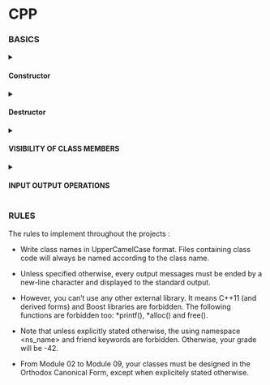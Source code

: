 # CPP

<h3>BASICS</h3>

<details>
<summary><h4>Constructor</h4></summary>

* A constructor is a special member function of a class that gets called when an object of the class is created. Its primary purpose is to initialize the object's data members or perform any necessary setup.
* Constructors ensure that an object is in a valid state after it is created. They can set default values, allocate resources, and perform any other necessary initialization tasks.
* You can have multiple constructors in a class, each with different parameter lists (overloaded constructors). This allows you to create objects with various initial states.
</details>

<details>
<summary><h4>Destructor</h4></summary>

* A destructor is also a special member function of a class, but it gets called when an object is about to be destroyed or goes out of scope. Its purpose is to clean up resources or perform any necessary cleanup tasks.
* Destructors are crucial when a class manages resources like dynamic memory allocation (e.g., using new and delete in C++) or external resources (e.g., file handles, network connections). They ensure that resources are released properly to prevent memory leaks or resource leaks.
* Like constructors, you can define a destructor for your class. If you don't define one explicitly, the compiler will provide a default destructor for you.

Not every class needs a constructor or a destructor. If a class doesn't have any resource management requirements and doesn't need specific initialization or cleanup, you can omit these special functions, and the compiler will provide default ones.  

It's important to note that in some languages like Python or JavaScript, constructors (or equivalent functions) are typically present but may not be explicitly defined by the programmer. In these cases, the language runtime often provides a default constructor that initializes object properties, and there's no need for explicit destructor definitions since memory management is handled by garbage collection.  

In summary, constructors and destructors are essential tools for managing object initialization and cleanup in object-oriented programming, but whether you include them in your class depends on the specific needs of your program and the resources it manages.
</details>

<details>
<summary><h4>VISIBILITY OF CLASS MEMBERS</h4></summary>
In C++, the private and public access specifiers are used to control the visibility of class members (data members and member functions) from outside the class. Here's how they work:

<details>
<summary><h3>Private:</h3></summary>

Members declared as private are not accessible outside the class in which they are defined. They are only accessible within the class itself.
This is used to encapsulate the internal state and behavior of the class, hiding implementation details from users of the class.
Private members are typically accessed and modified through member functions (methods) which can enforce specific behavior and constraints.

```
class Example {
private:
    int privateData;
    
public:
    void setPrivateData(int value) {
        privateData = value;
    }
    
    int getPrivateData() {
        return privateData;
    }
};
```
</details>

<details>
<summary><h3>Public:</h3></summary>

Members declared as public are accessible from outside the class. They can be accessed and modified by objects of the class.
These are typically the interface of the class, providing a way for external code to interact with the object.
Public members should represent the behavior that the class is intended to exhibit.

```
class Example {
private:• Write class names in UpperCamelCase format. Files containing class code will
always be named according to the class name. For instance:
ClassName.hpp/ClassName.h, ClassName.cpp, or ClassName.tpp. Then, if you
have a header file containing the definition of a class "BrickWall" standing for a
brick wall, its name will be BrickWall.hpp.
• Unless specified otherwise, every output messages must be ended by a new-line
character and displayed to the standard output.
    int privateData;
    
public:
    void setPrivateData(int value) {
        privateData = value;
    }
    
    int getPrivateData() {
        return privateData;
    }
};
```
</details>

<details>
  <summary><h3>Protected</h3></summary>

protected members are similar to private members, but they are also accessible in derived classes (inheritance).
```
class Base {
protected:
    int protectedData;
};

class Derived : public Base {
public:
    void setProtectedData(int value) {
        protectedData = value; // Accessible because Derived inherits from Base
    }
};
```
</details>

The choice between private and public is a design decision based on encapsulation and information hiding principles. Generally, you want to keep as much information private as possible to prevent unintended interference and to maintain a clean interface for users of the class. The public interface should expose only what's necessary for external code to interact with the class in a meaningful way.

Remember, in C++, classes have a default access level of private if not specified otherwise. Therefore, if you don't explicitly specify public or private, members and inheritance are considered private by default.
</details>

<details>
  <summary><h4>INPUT OUTPUT OPERATIONS</h4></summary>

In C++, stdio stands for Standard Input/Output and it refers to a set of functions and streams used for handling input and output operations. These streams are provided by the C++ Standard Library and allow you to perform I/O operations on various devices, such as the console, files, and other input/output devices.

Here are the three main standard I/O streams in C++:

<details>
 <summary> <h3>STD::CIN</h3></summary>
This is the standard input stream. It is used to read data from the console or other input devices.

It is associated with the keyboard by default, but it can be redirected to read from files or other input sources.

```
int num;
std::cin >> num; // Reads a value from the standard input and stores it in 'num'
```
</details>

<details>
<summary><h3>STD::COUT</h3></summary>
This is the standard output stream. It is used to write data to the console or other output devices.
It is associated with the console by default, but it can be redirected to write to files or other output destinations.

```
int num = 42;
std::cout << "The value of num is: " << num << std::endl; // Prints a message to the standard output
```
</details>

<details>
<summary><h3>STD::CERR</h3></summary>
This is the standard error stream. It is used to output error messages and other critical information.
Like std::cout, it is associated with the console by default but can be redirected.
Unlike std::cout, std::cerr is unbuffered by default, meaning that it does not wait to accumulate a certain amount of data before sending it to the output device. This is important for error messages that need to be displayed immediately.

```
std::cerr << "An error occurred!" << std::endl;
```
</details>

These streams are part of the Standard Template Library (STL) in C++, and they are defined in the <iostream> header file.

Remember that std::cin and std::cout are instances of std::istream and std::ostream classes respectively, and they inherit the functions provided by those classes. This allows you to perform various operations on them, such as formatting, seeking, and more.

Additionally, the << operator is overloaded for output streams, allowing you to chain multiple output operations together, which is known as the "insertion operator". Similarly, the >> operator is overloaded for input streams, allowing you to chain multiple input operations, which is known as the "extraction operator".

Overall, these streams provide a convenient and flexible way to handle input and output operations in C++.
  
</details>


<h3>RULES</h3>

The rules to implement throughout the projects : 
* Write class names in UpperCamelCase format. Files containing class code will
always be named according to the class name.

* Unless specified otherwise, every output messages must be ended by a new-line
character and displayed to the standard output.

* However, you can’t use any other external library. It means C++11 (and derived
forms) and Boost libraries are forbidden. The following functions are forbidden
too: *printf(), *alloc() and free(). 

* Note that unless explicitly stated otherwise, the using namespace <ns_name> and
friend keywords are forbidden. Otherwise, your grade will be -42.

* From Module 02 to Module 09, your classes must be designed in the Orthodox
Canonical Form, except when explicitely stated otherwise.
